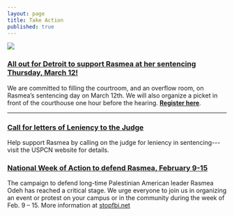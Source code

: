 ```yaml
---
layout: page
title: Take Action
published: true
---
```


<img src="{{site.baseurl}}/assets/img/free-rasmea-art.jpg">

### [All out for Detroit to support Rasmea at her sentencing Thursday, March 12!](http://justice4rasmea.org/news/2015/02/27/all-out-for-detroit-to-support-rasmea/)
We are committed to filling the courtroom, and an overflow room, on Rasmea’s sentencing day on March 12th. We will also organize a picket in front of the courthouse one hour before the hearing. **[Register here](https://docs.google.com/forms/d/1608nKSQe46T7-vK9w6ui_aAGhiH7mFxHCPLUQgqCxDQ/viewform)**.

_____

### [Call for letters of Leniency to the Judge](http://uspcn.org/2015/01/14/rasmeas-sentencing-march-12-need-letters-for-leniency/)
Help support Rasmea by calling on the judge for leniency in sentencing---visit the USPCN website for details.


### [National Week of Action to defend Rasmea, February 9-15](http://www.stopfbi.net/2015/1/24/national-week-action-defend-rasmea-february-9-15)
The campaign to defend long-time Palestinian American leader Rasmea Odeh has reached a critical stage. We urge everyone to join us in organizing an event or protest on your campus or in the community during the week of Feb. 9 – 15. More information at [stopfbi.net](http://www.stopfbi.net/2015/1/24/national-week-action-defend-rasmea-february-9-15)